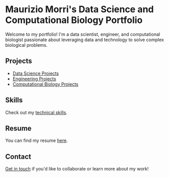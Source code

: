 # Maurizio Morri's Data Science and Computational Biology Portfolio

Welcome to my portfolio! I'm a data scientist, engineer, and computational biologist passionate about leveraging data and technology to solve complex biological problems.

## Projects

- [Data Science Projects](./projects/data_science/)
- [Engineering Projects](./projects/engineering/)
- [Computational Biology Projects](./projects/computational_biology/)

## Skills

Check out my [technical skills](./skills/skills.md).

## Resume

You can find my resume [here](./resume/resume.pdf).

## Contact

[Get in touch](./contact.md) if you'd like to collaborate or learn more about my work!